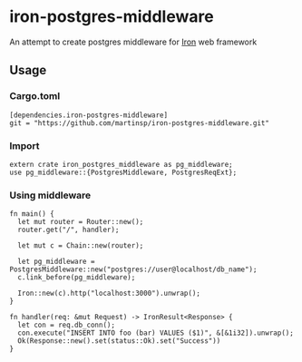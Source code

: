 # iron-postgres-middleware

An attempt to create postgres middleware for [Iron](https://github.com/iron/iron/) web framework

## Usage

### Cargo.toml

    [dependencies.iron-postgres-middleware]
    git = "https://github.com/martinsp/iron-postgres-middleware.git"

### Import

    extern crate iron_postgres_middleware as pg_middleware;
    use pg_middleware::{PostgresMiddleware, PostgresReqExt};

### Using middleware

    fn main() {
      let mut router = Router::new();
      router.get("/", handler);

      let mut c = Chain::new(router);

      let pg_middleware = PostgresMiddleware::new("postgres://user@localhost/db_name");
      c.link_before(pg_middleware);

      Iron::new(c).http("localhost:3000").unwrap();
    }

    fn handler(req: &mut Request) -> IronResult<Response> {
      let con = req.db_conn();
      con.execute("INSERT INTO foo (bar) VALUES ($1)", &[&1i32]).unwrap();
      Ok(Response::new().set(status::Ok).set("Success"))
    }
